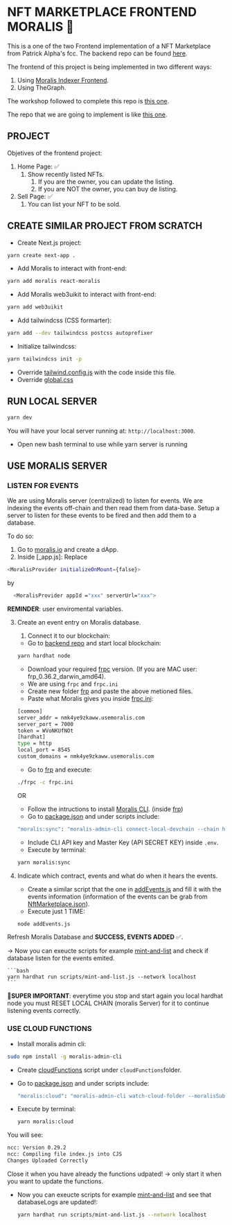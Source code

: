 # NFT MARKETPLACE FRONTEND MORALIS 🦄

This is a one of the two Frontend implementation of a NFT Marketplace from Patrick Alpha's fcc. The backend repo can be found [here](https://github.com/JMariadlcs/nft-marketplace-backend).

The frontend of this project is being implemented in two different ways:

1. Using [Moralis Indexer Frontend](https://github.com/JMariadlcs/nft-marketplace-frontend-moralis).
2. Using TheGraph.

The workshop followed to complete this repo is [this one](https://github.com/PatrickAlphaC/nextjs-nft-marketplace-moralis-fcc).

The repo that we are going to implement is like [this one](https://www.youtube.com/watch?v=gyMwXuJrbJQ&t=15996s).

## PROJECT

Objetives of the frontend project:

1. Home Page: ✅
    1. Show recently listed NFTs.
        1. If you are the owner, you can update the listing.
        2. If you are NOT the owner, you can buy de listing.
2. Sell Page: ✅
    1. You can list your NFT to be sold.

## CREATE SIMILAR PROJECT FROM SCRATCH

-   Create Next.js project:

```bash
yarn create next-app .
```

-   Add Moralis to interact with front-end:

```bash
yarn add moralis react-moralis
```

-   Add Moralis web3uikit to interact with front-end:

```bash
yarn add web3uikit

```

-   Add tailwindcss (CSS formarter):

```bash
yarn add --dev tailwindcss postcss autoprefixer
```

-   Initialize tailwindcss:

```bash
yarn tailwindcss init -p
```

-   Override [tailwind.config.js](https://github.com/JMariadlcs/nft-marketplace-frontend-moralis/blob/main/tailwind.config.js) with the code inside this file.
-   Override [global.css](https://github.com/JMariadlcs/nft-marketplace-frontend-moralis/blob/main/styles/globals.css)

## RUN LOCAL SERVER

```bash
yarn dev
```

You will have your local server running at: `http://localhost:3000`.

-   Open new bash terminal to use while yarn server is running

## USE MORALIS SERVER

### LISTEN FOR EVENTS

We are using Moralis server (centralized) to listen for events. We are indexing the events off-chain and then read them from data-base. Setup a server to listen for these events to be fired and then add them to a database.

To do so:

1. Go to [moralis.io](https://moralis.io/) and create a dApp.
2. Inside [_app.js]:
   Replace

```bash
<MoralisProvider initializeOnMount={false}>
```

by

```bash
  <MoralisProvider appId ="xxx" serverUrl="xxx">
```

**REMINDER**: user enviromental variables.

3. Create an event entry on Moralis database.

    1. Connect it to our blockchain:

    - Go to [backend repo](https://github.com/JMariadlcs/nft-marketplace-backend) and start local blockchain:

    ```bash
    yarn hardhat node
    ```

    - Download your required [frpc](https://github.com/fatedier/frp/releases) version. (If you are MAC user: frp_0.36.2_darwin_amd64).
    - We are using `frpc` and `frpc.ini`
    - Create new folder [frp](https://github.com/JMariadlcs/nft-marketplace-frontend-moralis/tree/main/frp) and paste the above metioned files.
    - Paste what Moralis gives you inside [frpc.ini](https://github.com/JMariadlcs/nft-marketplace-frontend-moralis/blob/main/frp/frpc.ini):

    ```bash
    [common]
    server_addr = nmk4ye9zkaww.usemoralis.com
    server_port = 7000
    token = WVoNKUfNOt
    [hardhat]
    type = http
    local_port = 8545
    custom_domains = nmk4ye9zkaww.usemoralis.com
    ```

    - Go to [frp](https://github.com/JMariadlcs/nft-marketplace-frontend-moralis/tree/main/frp) and execute:

    ```bash
    ./frpc -c frpc.ini
    ```

    OR

    - Follow the intructions to install [Moralis CLI](https://docs.moralis.io/moralis-dapp/tools/moralis-admin-cli). (inside [frp](https://github.com/JMariadlcs/nft-marketplace-frontend-moralis/tree/main/frp))
    - Go to [package.json](https://github.com/JMariadlcs/nft-marketplace-frontend-moralis/blob/main/package.json) and under scripts include:

    ```bash
    "moralis:sync": "moralis-admin-cli connect-local-devchain --chain hardhat --moralisSubdomain XXXX.com --frpcPath ./frp/frpc"
    ```

    - Include CLI API key and Master Key (API SECRET KEY) inside `.env`.
    - Execute by terminal:

    ```bash
    yarn moralis:sync
    ```

4. Indicate which contract, events and what do when it hears the events.
    - Create a similar script that the one in [addEvents.js](https://github.com/JMariadlcs/nft-marketplace-frontend-moralis/blob/main/addEvents.js) and fill it with the events information (information of the events can be grab from [NftMarketplace.json](https://github.com/JMariadlcs/nft-marketplace-backend/blob/main/deployments/localhost/NftMarketplace.json)).
    - Execute just 1 TIME:
    ```bash
    node addEvents.js
    ```

Refresh Moralis Database and **SUCCESS, EVENTS ADDED** ✅.

-> Now you can exeucte scripts for example [mint-and-list](https://github.com/JMariadlcs/nft-marketplace-backend/blob/main/scripts/mint-and-list.js) and check if database listen for the events emited.

    ```bash
    yarn hardhat run scripts/mint-and-list.js --network localhost
    ```

**🚨SUPER IMPORTANT**: everytime you stop and start again you local hardhat node you must RESET LOCAL CHAIN (moralis Server) for it to continue listening events correctly.

### USE CLOUD FUNCTIONS

-   Install moralis admin cli:

```bash
sudo npm install -g moralis-admin-cli
```

-   Create [cloudFunctions](https://github.com/PatrickAlphaC/nextjs-nft-marketplace-moralis-fcc/blob/main/cloudFunctions/updateActiveItems.js) script under `cloudFunctions`folder.

-   Go to [package.json](https://github.com/JMariadlcs/nft-marketplace-frontend-moralis/blob/main/package.json) and under scripts include:

    ```bash
    "moralis:cloud": "moralis-admin-cli watch-cloud-folder --moralisSubdomain XXX.com --autoSave 1 --moralisCloudfolder ./cloudFunctions"
    ```

-   Execute by terminal:

    ```bash
    yarn moralis:cloud
    ```

You will see:

```bash
ncc: Version 0.29.2
ncc: Compiling file index.js into CJS
Changes Uploaded Correctly
```

Close it when you have already the functions udpated! -> only start it when you want to update the functions.

-   Now you can exeucte scripts for example [mint-and-list](https://github.com/JMariadlcs/nft-marketplace-backend/blob/main/scripts/mint-and-list.js) and see that databaseLogs are updated!:
    ```bash
    yarn hardhat run scripts/mint-and-list.js --network localhost
    ```
